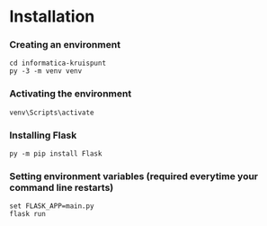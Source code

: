 # Installation

### Creating an environment

`cd informatica-kruispunt`\
`py -3 -m venv venv`

### Activating the environment

`venv\Scripts\activate`

### Installing Flask

`py -m pip install Flask`

### Setting environment variables (required everytime your command line restarts)

`set FLASK_APP=main.py`\
`flask run`
